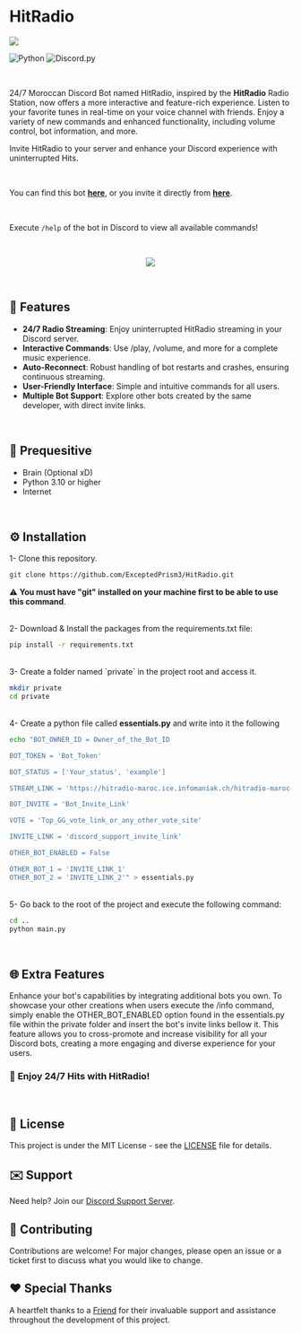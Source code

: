 # HitRadio

<img src="https://cdn.discordapp.com/attachments/947328978857898016/951591067642372176/HitRadioReadMe.gif">

![Python](https://img.shields.io/badge/Python-3.11-purple.svg)
![Discord.py](https://img.shields.io/badge/discord.py-v2.3.2-blue.svg)

<br>

24/7 Moroccan Discord Bot named HitRadio, inspired by the **HitRadio** Radio Station, now offers a more interactive and feature-rich experience. Listen to your favorite tunes in real-time on your voice channel with friends. Enjoy a variety of new commands and enhanced functionality, including volume control, bot information, and more.

Invite HitRadio to your server and enhance your Discord experience with uninterrupted Hits.

<br>

You can find this bot <a href="https://top.gg/bot/1086030727650476153"><b>here</b></a>, or you invite it directly from <a href="https://discord.com/api/oauth2/authorize?client_id=1086030727650476153&permissions=277062450240&scope=bot%20applications.commands"><b>here</b></a>.

<br>

Execute `/help` of the bot in Discord to view all available commands!

<br>

<p align="center">
<img src="https://cdn.discordapp.com/attachments/934424188582780975/1195054451417960588/image.png?ex=65b29830&is=65a02330&hm=ad8a789e3c8dfcb9468023b2c18f8e01da419eedd7fff458fcc8cae217aa0803&"/>
</p>

<br>

## 🌟 Features

- **24/7 Radio Streaming**: Enjoy uninterrupted HitRadio streaming in your Discord server.
- **Interactive Commands**: Use /play, /volume, and more for a complete music experience.
- **Auto-Reconnect**: Robust handling of bot restarts and crashes, ensuring continuous streaming.
- **User-Friendly Interface**: Simple and intuitive commands for all users.
- **Multiple Bot Support**: Explore other bots created by the same developer, with direct invite links.

<br>

## 🚀 Prequesitive
- Brain (Optional xD)
- Python 3.10 or higher
- Internet

<br>

## ⚙️ Installation

1- Clone this repository.
```bash
git clone https://github.com/ExceptedPrism3/HitRadio.git
```

⚠️ **You must have "git" installed on your machine first to be able to use this command**.

<br>
2- Download & Install the packages from the requirements.txt file:

```bash
pip install -r requirements.txt
```

<br>
3- Create a folder named `private` in the project root and access it.

```bash
mkdir private
cd private
```
<br>
4- Create a python file called <b>essentials.py</b> and write into it the following

```bash
echo "BOT_OWNER_ID = Owner_of_the_Bot_ID

BOT_TOKEN = 'Bot_Token'

BOT_STATUS = ['Your_status', 'example']

STREAM_LINK = 'https://hitradio-maroc.ice.infomaniak.ch/hitradio-maroc-128.mp3'

BOT_INVITE = 'Bot_Invite_Link'

VOTE = 'Top_GG_vote_link_or_any_other_vote_site'

INVITE_LINK = 'discord_support_invite_link'

OTHER_BOT_ENABLED = False

OTHER_BOT_1 = 'INVITE_LINK_1'
OTHER_BOT_2 = 'INVITE_LINK_2'" > essentials.py
```

<br>
5- Go back to the root of the project and execute the following command:

```bash
cd ..
python main.py
```

<br>

## 🌐 Extra Features
Enhance your bot's capabilities by integrating additional bots you own. To showcase your other creations when users
execute the /info command, simply enable the OTHER_BOT_ENABLED option found in the essentials.py file within the private
folder and insert the bot's invite links bellow it. This feature allows you to cross-promote and increase visibility
for all your Discord bots, creating a more engaging and diverse experience for your users.

### 🎉 **Enjoy 24/7 Hits with HitRadio!**
<br>

## 📄 License

This project is under the MIT License - see the [LICENSE](LICENSE) file for details.

## ✉️ Support

Need help? Join our [Discord Support Server](https://discord.com/invite/MfR5mcpVfX).
<br>

## 🤝 Contributing
Contributions are welcome! For major changes, please open an issue or a ticket first to discuss what you would like to change.
<br>

## ❤️ Special Thanks
A heartfelt thanks to a [Friend](https://github.com/redmoogle) for their invaluable support and assistance throughout the development of this project.
